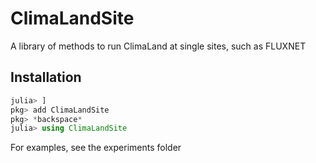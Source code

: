 # ClimaLandSite

A library of methods to run ClimaLand at single sites, such as FLUXNET

## Installation

```jl
julia> ]
pkg> add ClimaLandSite
pkg> *backspace*
julia> using ClimaLandSite
```

For examples, see the experiments folder
